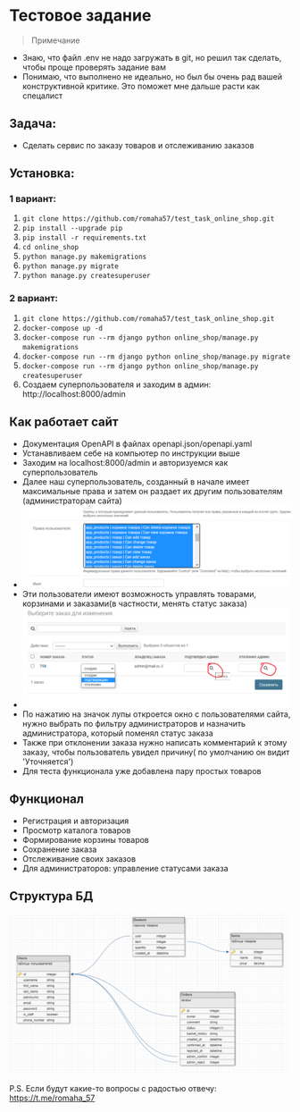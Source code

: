 # Тестовое задание
> Примечание
- Знаю, что файл .env не надо загружать в git, но решил так сделать, чтобы проще проверять задание вам
- Понимаю, что выполнено не идеально, но был бы очень рад вашей конструктивной критике. Это поможет мне дальше расти как спецалист

## Задача: 
- Сделать сервис по заказу товаров и отслеживанию заказов

## Установка:

### 1 вариант:

1. `git clone https://github.com/romaha57/test_task_online_shop.git`
2. `pip install --upgrade pip`
3. `pip install -r requirements.txt`
4. `cd online_shop`
5. `python manage.py makemigrations`
6. `python manage.py migrate`
7. `python manage.py createsuperuser`


### 2 вариант:
1. `git clone https://github.com/romaha57/test_task_online_shop.git`
2. `docker-compose up -d`
3. `docker-compose run --rm django python online_shop/manage.py makemigrations` 
4. `docker-compose run --rm django python online_shop/manage.py migrate` 
5. `docker-compose run --rm django python online_shop/manage.py createsuperuser`
6. Создаем суперпользователя и заходим в админ: http://localhost:8000/admin



## Как работает сайт
- Документация OpenAPI в файлах openapi.json/openapi.yaml
- Устанавливаем себе на компьютер по инструкции выше
- Заходим на localhost:8000/admin и авторизуемся как суперпользователь
- Далее наш суперпользователь, созданный в начале имеет максимальные права и затем он раздает их другим пользователям (администраторам сайта)
- ![add_permissions](/online_shop/static/img/add_permission.png)
- Эти пользователи имеют возможность управлять товарами, корзинами и заказами(в частности, менять статус заказа)
- ![add_permissions](/online_shop/static/img/change_status_order.png)
- По нажатию на значок лупы откроется окно с пользователями сайта, нужно выбрать по фильтру администраторов и назначить администратора, который поменял статус заказа
- Также при отклонении заказа нужно написать комментарий к этому заказу, чтобы пользователь увидел причину( по умолчанию он видит 'Уточняется')
- Для теста функционала уже добавлена пару простых товаров
## Функционал

- Регистрация и авторизация
- Просмотр каталога товаров
- Формирование корзины товаров
- Сохранение заказа
- Отслеживание своих заказов
- Для администраторов: управление статусами заказа

## Структура БД

![database_structure](/online_shop/static/img/database_structure.png)

P.S. Если будут какие-то вопросы с радостью отвечу: https://t.me/romaha_57
